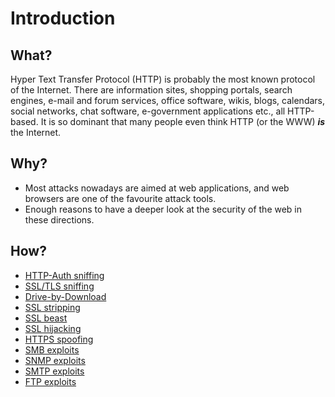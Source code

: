 # Introduction

## What?

Hyper Text Transfer Protocol (HTTP) is probably the most known protocol of the Internet. There are information 
sites, shopping portals, search engines, e-mail and forum services, office software, wikis, blogs, calendars, 
social networks, chat software, e-government applications etc., all HTTP-based. 
It is so dominant that many people even think HTTP (or the WWW) ***is*** the Internet. 

## Why?

* Most attacks nowadays are aimed at web applications, and web browsers are one of the favourite attack tools. 
* Enough reasons to have a deeper look at the security of the web in these directions.

## How?

* [HTTP-Auth sniffing](auth-sniffing.md)
* [SSL/TLS sniffing](ssl-tls-sniffing.md)
* [Drive-by-Download](drive-by-download.md)
* [SSL stripping](ssl-stripping.md)
* [SSL beast](ssl-beast.md)
* [SSL hijacking](ssl-hijacking.md)
* [HTTPS spoofing](https-spoofing.md)
* [SMB exploits](smb.md)
* [SNMP exploits](snmp.md)
* [SMTP exploits](smtp.md)
* [FTP exploits](ftp.md)
